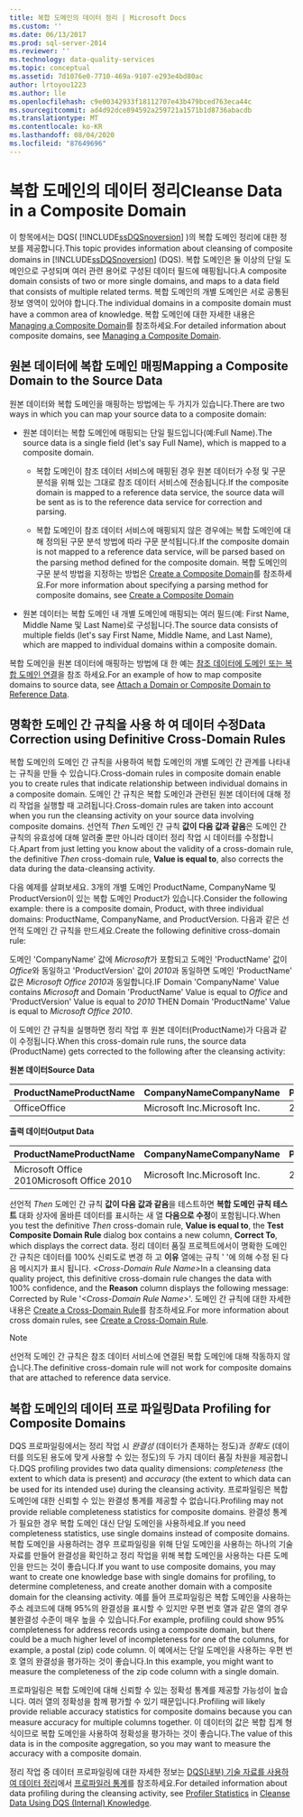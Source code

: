 ```yaml
---
title: 복합 도메인의 데이터 정리 | Microsoft Docs
ms.custom: ''
ms.date: 06/13/2017
ms.prod: sql-server-2014
ms.reviewer: ''
ms.technology: data-quality-services
ms.topic: conceptual
ms.assetid: 7d1076e0-7710-469a-9107-e293e4bd80ac
author: lrtoyou1223
ms.author: lle
ms.openlocfilehash: c9e00342933f18112707e43b479bced763eca44c
ms.sourcegitcommit: ad4d92dce894592a259721a1571b1d8736abacdb
ms.translationtype: MT
ms.contentlocale: ko-KR
ms.lasthandoff: 08/04/2020
ms.locfileid: "87649696"
---
```

# <a name="cleanse-data-in-a-composite-domain"></a><span data-ttu-id="ba1d5-102">복합 도메인의 데이터 정리</span><span class="sxs-lookup"><span data-stu-id="ba1d5-102">Cleanse Data in a Composite Domain</span></span>
  <span data-ttu-id="ba1d5-103">이 항목에서는 DQS( [!INCLUDE[ssDQSnoversion](../includes/ssdqsnoversion-md.md)] )의 복합 도메인 정리에 대한 정보를 제공합니다.</span><span class="sxs-lookup"><span data-stu-id="ba1d5-103">This topic provides information about cleansing of composite domains in [!INCLUDE[ssDQSnoversion](../includes/ssdqsnoversion-md.md)] (DQS).</span></span> <span data-ttu-id="ba1d5-104">복합 도메인은 둘 이상의 단일 도메인으로 구성되며 여러 관련 용어로 구성된 데이터 필드에 매핑됩니다.</span><span class="sxs-lookup"><span data-stu-id="ba1d5-104">A composite domain consists of two or more single domains, and maps to a data field that consists of multiple related terms.</span></span> <span data-ttu-id="ba1d5-105">복합 도메인의 개별 도메인은 서로 공통된 정보 영역이 있어야 합니다.</span><span class="sxs-lookup"><span data-stu-id="ba1d5-105">The individual domains in a composite domain must have a common area of knowledge.</span></span> <span data-ttu-id="ba1d5-106">복합 도메인에 대한 자세한 내용은 [Managing a Composite Domain](../../2014/data-quality-services/managing-a-composite-domain.md)를 참조하세요.</span><span class="sxs-lookup"><span data-stu-id="ba1d5-106">For detailed information about composite domains, see [Managing a Composite Domain](../../2014/data-quality-services/managing-a-composite-domain.md).</span></span>  
  
##  <a name="mapping-a-composite-domain-to-the-source-data"></a><a name="Mapping"></a> <span data-ttu-id="ba1d5-107">원본 데이터에 복합 도메인 매핑</span><span class="sxs-lookup"><span data-stu-id="ba1d5-107">Mapping a Composite Domain to the Source Data</span></span>  
 <span data-ttu-id="ba1d5-108">원본 데이터와 복합 도메인을 매핑하는 방법에는 두 가지가 있습니다.</span><span class="sxs-lookup"><span data-stu-id="ba1d5-108">There are two ways in which you can map your source data to a composite domain:</span></span>  
  
-   <span data-ttu-id="ba1d5-109">원본 데이터는 복합 도메인에 매핑되는 단일 필드입니다(예:Full Name).</span><span class="sxs-lookup"><span data-stu-id="ba1d5-109">The source data is a single field (let's say Full Name), which is mapped to a composite domain.</span></span>  
  
    -   <span data-ttu-id="ba1d5-110">복합 도메인이 참조 데이터 서비스에 매핑된 경우 원본 데이터가 수정 및 구문 분석을 위해 있는 그대로 참조 데이터 서비스에 전송됩니다.</span><span class="sxs-lookup"><span data-stu-id="ba1d5-110">If the composite domain is mapped to a reference data service, the source data will be sent as is to the reference data service for correction and parsing.</span></span>  
  
    -   <span data-ttu-id="ba1d5-111">복합 도메인이 참조 데이터 서비스에 매핑되지 않은 경우에는 복합 도메인에 대해 정의된 구문 분석 방법에 따라 구문 분석됩니다.</span><span class="sxs-lookup"><span data-stu-id="ba1d5-111">If the composite domain is not mapped to a reference data service, will be parsed based on the parsing method defined for the composite domain.</span></span> <span data-ttu-id="ba1d5-112">복합 도메인의 구문 분석 방법을 지정하는 방법은 [Create a Composite Domain](../../2014/data-quality-services/create-a-composite-domain.md)를 참조하세요.</span><span class="sxs-lookup"><span data-stu-id="ba1d5-112">For more information about specifying a parsing method for composite domains, see [Create a Composite Domain](../../2014/data-quality-services/create-a-composite-domain.md)</span></span>  
  
-   <span data-ttu-id="ba1d5-113">원본 데이터는 복합 도메인 내 개별 도메인에 매핑되는 여러 필드(예: First Name, Middle Name 및 Last Name)로 구성됩니다.</span><span class="sxs-lookup"><span data-stu-id="ba1d5-113">The source data consists of multiple fields (let's say First Name, Middle Name, and Last Name), which are mapped to individual domains within a composite domain.</span></span>  
  
 <span data-ttu-id="ba1d5-114">복합 도메인을 원본 데이터에 매핑하는 방법에 대 한 예는 [참조 데이터에 도메인 또는 복합 도메인 연결](../../2014/data-quality-services/attach-a-domain-or-composite-domain-to-reference-data.md)을 참조 하세요.</span><span class="sxs-lookup"><span data-stu-id="ba1d5-114">For an example of how to map composite domains to source data, see [Attach a Domain or Composite Domain to Reference Data](../../2014/data-quality-services/attach-a-domain-or-composite-domain-to-reference-data.md).</span></span>  
  
##  <a name="data-correction-using-definitive-cross-domain-rules"></a><a name="CDCorrection"></a><span data-ttu-id="ba1d5-115">명확한 도메인 간 규칙을 사용 하 여 데이터 수정</span><span class="sxs-lookup"><span data-stu-id="ba1d5-115">Data Correction using Definitive Cross-Domain Rules</span></span>  
 <span data-ttu-id="ba1d5-116">복합 도메인의 도메인 간 규칙을 사용하여 복합 도메인의 개별 도메인 간 관계를 나타내는 규칙을 만들 수 있습니다.</span><span class="sxs-lookup"><span data-stu-id="ba1d5-116">Cross-domain rules in composite domain enable you to create rules that indicate relationship between individual domains in a composite domain.</span></span> <span data-ttu-id="ba1d5-117">도메인 간 규칙은 복합 도메인과 관련된 원본 데이터에 대해 정리 작업을 실행할 때 고려됩니다.</span><span class="sxs-lookup"><span data-stu-id="ba1d5-117">Cross-domain rules are taken into account when you run the cleansing activity on your source data involving composite domains.</span></span> <span data-ttu-id="ba1d5-118">선언적 *Then* 도메인 간 규칙 **값이 다음 값과 같음**은 도메인 간 규칙의 유효성에 대해 알려줄 뿐만 아니라 데이터 정리 작업 시 데이터를 수정합니다.</span><span class="sxs-lookup"><span data-stu-id="ba1d5-118">Apart from just letting you know about the validity of a cross-domain rule, the definitive *Then* cross-domain rule, **Value is equal to**, also corrects the data during the data-cleansing activity.</span></span>  
  
 <span data-ttu-id="ba1d5-119">다음 예제를 살펴보세요. 3개의 개별 도메인 ProductName, CompanyName 및 ProductVersion이 있는 복합 도메인 Product가 있습니다.</span><span class="sxs-lookup"><span data-stu-id="ba1d5-119">Consider the following example: there is a composite domain, Product, with three individual domains: ProductName, CompanyName, and ProductVersion.</span></span> <span data-ttu-id="ba1d5-120">다음과 같은 선언적 도메인 간 규칙을 만드세요.</span><span class="sxs-lookup"><span data-stu-id="ba1d5-120">Create the following definitive cross-domain rule:</span></span>  
  
 <span data-ttu-id="ba1d5-121">도메인 'CompanyName' 값에 *Microsoft*가 포함되고 도메인 'ProductName' 값이 *Office*와 동일하고 'ProductVersion' 값이 *2010*과 동일하면 도메인 'ProductName' 값은 *Microsoft Office 2010*과 동일합니다.</span><span class="sxs-lookup"><span data-stu-id="ba1d5-121">IF Domain 'CompanyName' Value contains *Microsoft* and Domain 'ProductName' Value is equal to *Office* and 'ProductVersion' Value is equal to *2010* THEN Domain 'ProductName' Value is equal to *Microsoft Office 2010*.</span></span>  
  
 <span data-ttu-id="ba1d5-122">이 도메인 간 규칙을 실행하면 정리 작업 후 원본 데이터(ProductName)가 다음과 같이 수정됩니다.</span><span class="sxs-lookup"><span data-stu-id="ba1d5-122">When this cross-domain rule runs, the source data (ProductName) gets corrected to the following after the cleansing activity:</span></span>  
  
 <span data-ttu-id="ba1d5-123">**원본 데이터**</span><span class="sxs-lookup"><span data-stu-id="ba1d5-123">**Source Data**</span></span>  
  
|<span data-ttu-id="ba1d5-124">ProductName</span><span class="sxs-lookup"><span data-stu-id="ba1d5-124">ProductName</span></span>|<span data-ttu-id="ba1d5-125">CompanyName</span><span class="sxs-lookup"><span data-stu-id="ba1d5-125">CompanyName</span></span>|<span data-ttu-id="ba1d5-126">ProductVersion</span><span class="sxs-lookup"><span data-stu-id="ba1d5-126">ProductVersion</span></span>|  
|-----------------|-----------------|--------------------|  
|<span data-ttu-id="ba1d5-127">Office</span><span class="sxs-lookup"><span data-stu-id="ba1d5-127">Office</span></span>|<span data-ttu-id="ba1d5-128">Microsoft Inc.</span><span class="sxs-lookup"><span data-stu-id="ba1d5-128">Microsoft Inc.</span></span>|<span data-ttu-id="ba1d5-129">2010</span><span class="sxs-lookup"><span data-stu-id="ba1d5-129">2010</span></span>|  
  
 <span data-ttu-id="ba1d5-130">**출력 데이터**</span><span class="sxs-lookup"><span data-stu-id="ba1d5-130">**Output Data**</span></span>  
  
|<span data-ttu-id="ba1d5-131">ProductName</span><span class="sxs-lookup"><span data-stu-id="ba1d5-131">ProductName</span></span>|<span data-ttu-id="ba1d5-132">CompanyName</span><span class="sxs-lookup"><span data-stu-id="ba1d5-132">CompanyName</span></span>|<span data-ttu-id="ba1d5-133">ProductVersion</span><span class="sxs-lookup"><span data-stu-id="ba1d5-133">ProductVersion</span></span>|  
|-----------------|-----------------|--------------------|  
|<span data-ttu-id="ba1d5-134">Microsoft Office 2010</span><span class="sxs-lookup"><span data-stu-id="ba1d5-134">Microsoft Office 2010</span></span>|<span data-ttu-id="ba1d5-135">Microsoft Inc.</span><span class="sxs-lookup"><span data-stu-id="ba1d5-135">Microsoft Inc.</span></span>|<span data-ttu-id="ba1d5-136">2010</span><span class="sxs-lookup"><span data-stu-id="ba1d5-136">2010</span></span>|  
  
 <span data-ttu-id="ba1d5-137">선언적 *Then* 도메인 간 규칙 **값이 다음 값과 같음**을 테스트하면 **복합 도메인 규칙 테스트** 대화 상자에 올바른 데이터를 표시하는 새 열 **다음으로 수정**이 포함됩니다.</span><span class="sxs-lookup"><span data-stu-id="ba1d5-137">When you test the definitive *Then* cross-domain rule, **Value is equal to**, the **Test Composite Domain Rule** dialog box contains a new column, **Correct To**, which displays the correct data.</span></span> <span data-ttu-id="ba1d5-138">정리 데이터 품질 프로젝트에서이 명확한 도메인 간 규칙은 데이터를 100% 신뢰도로 변경 하 고 **이유** 열에는 규칙 ' '에 의해 수정 된 다음 메시지가 표시 됩니다. *\<Cross-Domain Rule Name>*</span><span class="sxs-lookup"><span data-stu-id="ba1d5-138">In a cleansing data quality project, this definitive cross-domain rule changes the data with 100% confidence, and the **Reason** column displays the following message: Corrected by Rule '*\<Cross-Domain Rule Name>*'.</span></span> <span data-ttu-id="ba1d5-139">도메인 간 규칙에 대한 자세한 내용은 [Create a Cross-Domain Rule](../../2014/data-quality-services/create-a-cross-domain-rule.md)를 참조하세요.</span><span class="sxs-lookup"><span data-stu-id="ba1d5-139">For more information about cross domain rules, see [Create a Cross-Domain Rule](../../2014/data-quality-services/create-a-cross-domain-rule.md).</span></span>  
  
> [!NOTE]  
>  <span data-ttu-id="ba1d5-140">선언적 도메인 간 규칙은 참조 데이터 서비스에 연결된 복합 도메인에 대해 작동하지 않습니다.</span><span class="sxs-lookup"><span data-stu-id="ba1d5-140">The definitive cross-domain rule will not work for composite domains that are attached to reference data service.</span></span>  
  
##  <a name="data-profiling-for-composite-domains"></a><a name="DataProfiling"></a><span data-ttu-id="ba1d5-141">복합 도메인의 데이터 프로 파일링</span><span class="sxs-lookup"><span data-stu-id="ba1d5-141">Data Profiling for Composite Domains</span></span>  
 <span data-ttu-id="ba1d5-142">DQS 프로파일링에서는 정리 작업 시 *완결성* (데이터가 존재하는 정도)과 *정확도* (데이터를 의도된 용도에 맞게 사용할 수 있는 정도)의 두 가지 데이터 품질 차원을 제공합니다.</span><span class="sxs-lookup"><span data-stu-id="ba1d5-142">DQS profiling provides two data quality dimensions: *completeness* (the extent to which data is present) and *accuracy* (the extent to which data can be used for its intended use) during the cleansing activity.</span></span> <span data-ttu-id="ba1d5-143">프로파일링은 복합 도메인에 대한 신뢰할 수 있는 완결성 통계를 제공할 수 없습니다.</span><span class="sxs-lookup"><span data-stu-id="ba1d5-143">Profiling may not provide reliable completeness statistics for composite domains.</span></span> <span data-ttu-id="ba1d5-144">완결성 통계가 필요한 경우 복합 도메인 대신 단일 도메인을 사용하세요.</span><span class="sxs-lookup"><span data-stu-id="ba1d5-144">If you need completeness statistics, use single domains instead of composite domains.</span></span> <span data-ttu-id="ba1d5-145">복합 도메인을 사용하려는 경우 프로파일링을 위해 단일 도메인을 사용하는 하나의 기술 자료를 만들어 완결성을 확인하고 정리 작업을 위해 복합 도메인을 사용하는 다른 도메인을 만드는 것이 좋습니다.</span><span class="sxs-lookup"><span data-stu-id="ba1d5-145">If you want to use composite domains, you may want to create one knowledge base with single domains for profiling, to determine completeness, and create another domain with a composite domain for the cleansing activity.</span></span> <span data-ttu-id="ba1d5-146">예를 들어 프로파일링은 복합 도메인을 사용하는 주소 레코드에 대해 95%의 완결성을 표시할 수 있지만 우편 번호 열과 같은 열의 경우 불완결성 수준이 매우 높을 수 있습니다.</span><span class="sxs-lookup"><span data-stu-id="ba1d5-146">For example, profiling could show 95% completeness for address records using a composite domain, but there could be a much higher level of incompleteness for one of the columns, for example, a postal (zip) code column.</span></span> <span data-ttu-id="ba1d5-147">이 예에서는 단일 도메인을 사용하는 우편 번호 열의 완결성을 평가하는 것이 좋습니다.</span><span class="sxs-lookup"><span data-stu-id="ba1d5-147">In this example, you might want to measure the completeness of the zip code column with a single domain.</span></span>  
  
 <span data-ttu-id="ba1d5-148">프로파일링은 복합 도메인에 대해 신뢰할 수 있는 정확성 통계를 제공할 가능성이 높습니다. 여러 열의 정확성을 함께 평가할 수 있기 때문입니다.</span><span class="sxs-lookup"><span data-stu-id="ba1d5-148">Profiling will likely provide reliable accuracy statistics for composite domains because you can measure accuracy for multiple columns together.</span></span> <span data-ttu-id="ba1d5-149">이 데이터의 값은 복합 집계 형식이므로 복합 도메인을 사용하여 정확성을 평가하는 것이 좋습니다.</span><span class="sxs-lookup"><span data-stu-id="ba1d5-149">The value of this data is in the composite aggregation, so you may want to measure the accuracy with a composite domain.</span></span>  
  
 <span data-ttu-id="ba1d5-150">정리 작업 중 데이터 프로파일링에 대한 자세한 정보는 [DQS&#40;내부&#41; 기술 자료를 사용하여 데이터 정리](../../2014/data-quality-services/cleanse-data-using-dqs-internal-knowledge.md)에서 [프로파일러 통계](../../2014/data-quality-services/cleanse-data-using-dqs-internal-knowledge.md#Profiler)를 참조하세요.</span><span class="sxs-lookup"><span data-stu-id="ba1d5-150">For detailed information about data profiling during the cleansing activity, see [Profiler Statistics](../../2014/data-quality-services/cleanse-data-using-dqs-internal-knowledge.md#Profiler) in [Cleanse Data Using DQS &#40;Internal&#41; Knowledge](../../2014/data-quality-services/cleanse-data-using-dqs-internal-knowledge.md).</span></span>  
  
  
